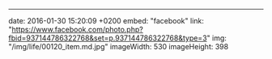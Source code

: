 ---
date: 2016-01-30 15:20:09 +0200
embed: "facebook"
link: "https://www.facebook.com/photo.php?fbid=937144786322768&set=p.937144786322768&type=3"
img: "/img/life/00120_item.md.jpg"
imageWidth: 530
imageHeight: 398
